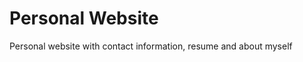 Personal Website
================

Personal website with contact information, resume and about myself
